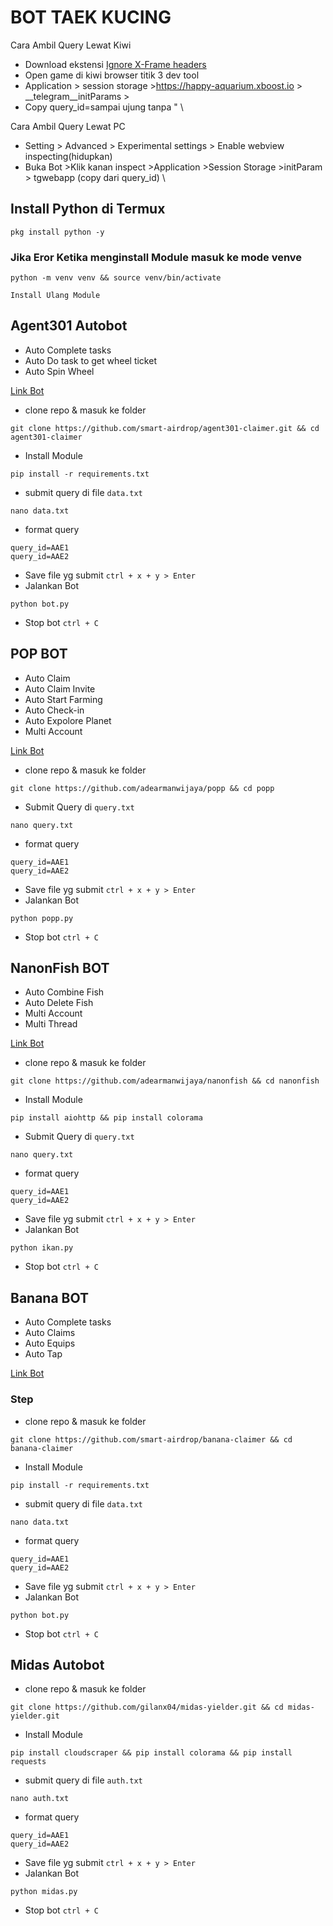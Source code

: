 # **BOT TAEK KUCING**

Cara Ambil Query Lewat Kiwi
- Download ekstensi [Ignore X-Frame headers](https://chromewebstore.google.com/detail/ignore-x-frame-headers/gleekbfjekiniecknbkamfmkohkpodhe)
- Open game di kiwi browser titik 3 dev tool 
- Application > session storage >https://happy-aquarium.xboost.io > __telegram__initParams >
- Copy query_id=sampai ujung tanpa " \

Cara Ambil Query Lewat PC
- Setting > Advanced > Experimental settings > Enable webview inspecting(hidupkan)
- Buka Bot >Klik kanan inspect >Application >Session Storage >initParam > tgwebapp
 (copy dari query_id) \


## Install Python di Termux
```
pkg install python -y
```
### Jika Eror Ketika menginstall Module masuk ke mode venve
```
python -m venv venv && source venv/bin/activate
```
```Install Ulang Module```

## Agent301 Autobot
 * Auto Complete tasks
 * Auto Do task to get wheel ticket
 * Auto Spin Wheel

[Link Bot](https://t.me/Agent301Bot/app?startapp=onetime1032698442)

* clone repo & masuk ke folder
```
git clone https://github.com/smart-airdrop/agent301-claimer.git && cd agent301-claimer
```
* Install Module
```
pip install -r requirements.txt
```
* submit query di file ```data.txt```
```
nano data.txt
```
* format query
```
query_id=AAE1
query_id=AAE2
```
* Save file yg submit
```ctrl + x + y > Enter```
* Jalankan Bot
```
python bot.py
```
* Stop bot
```ctrl + C```


## POP BOT

 
 * Auto Claim
 * Auto Claim Invite
 * Auto Start Farming
 * Auto Check-in
 * Auto Expolore Planet
 * Multi Account

[Link Bot](https://t.me/PoPPtothemoon_bot/moon?startapp=1032698442)


* clone repo & masuk ke folder
```
git clone https://github.com/adearmanwijaya/popp && cd popp
```
* Submit Query di ```query.txt```
```
nano query.txt
```
* format query
```
query_id=AAE1
query_id=AAE2
```
* Save file yg submit
```ctrl + x + y > Enter```
* Jalankan Bot
```
python popp.py
```
* Stop bot
```ctrl + C```


## NanonFish BOT

 - Auto Combine Fish
 - Auto Delete Fish
 - Multi Account
 - Multi Thread

[Link Bot](https://t.me/NanonFishBot/NanonFish?startapp=aW52aXRlQ29kZT1vY2twMmNpYw) 


* clone repo & masuk ke folder
```
git clone https://github.com/adearmanwijaya/nanonfish && cd nanonfish
```
* Install Module
```
pip install aiohttp && pip install colorama
```
* Submit Query di ```query.txt```
```
nano query.txt
```
* format query
```
query_id=AAE1
query_id=AAE2
```
* Save file yg submit
```ctrl + x + y > Enter```
* Jalankan Bot
```
python ikan.py
```
* Stop bot
```ctrl + C```


## Banana BOT

 - Auto Complete tasks
 - Auto Claims 
 - Auto Equips
 - Auto Tap


[Link Bot](https://t.me/OfficialBananaBot/banana?startapp=referral=AIEROU)


### Step

* clone repo & masuk ke folder
```
git clone https://github.com/smart-airdrop/banana-claimer && cd banana-claimer
```
* Install Module
```
pip install -r requirements.txt
```
* submit query di file ```data.txt```
```
nano data.txt
```
* format query
```
query_id=AAE1
query_id=AAE2
```
* Save file yg submit
```ctrl + x + y > Enter```
* Jalankan Bot
```
python bot.py
```
* Stop bot
```ctrl + C```


## Midas Autobot


* clone repo & masuk ke folder
```
git clone https://github.com/gilanx04/midas-yielder.git && cd midas-yielder.git
```
* Install Module
```
pip install cloudscraper && pip install colorama && pip install requests
```
* submit query di file ```auth.txt```
```
nano auth.txt
```
* format query
```
query_id=AAE1
query_id=AAE2
```
* Save file yg submit
```ctrl + x + y > Enter```
* Jalankan Bot
```
python midas.py
```
* Stop bot
```ctrl + C```
